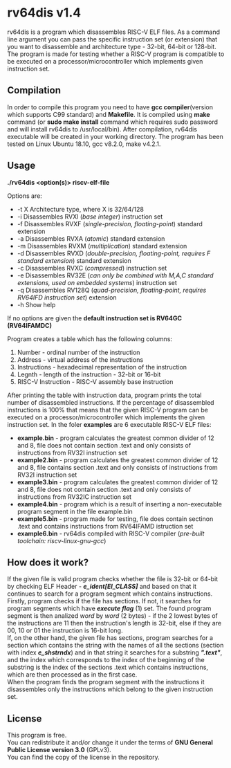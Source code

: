 # rv64dis v1.4

rv64dis is a program which disassembles RISC-V ELF files. As a command line argument you can pass the specific instruction set (or extension) that you want to disassemble and architecture type - 32-bit, 64-bit or 128-bit. The program is made for testing whether a RISC-V program is compatible to be executed on a processor/microcontroller which implements given instruction set.

## Compilation

In order to compile this program you need to have **gcc compiler**(version which supports C99 standard) and **Makefile**. It is compiled using **make** command (or **sudo make install** command which requires sudo password and will install rv64dis to /usr/local/bin). After compilation, rv64dis executable will be created in your working directory. The program has been tested on Linux Ubuntu 18.10, gcc v8.2.0, make v4.2.1.

## Usage

**./rv64dis <option(s)> riscv-elf-file**

Options are:
  * -t X	Architecture type, where X is 32/64/128
  * -i		Disassembles RVXI (<em>base integer</em>) instruction set
  * -f		Disassembles RVXF (<em>single-precision, floating-point</em>) standard extension
  * -a		Disassembles RVXA (<em>atomic</em>) standard extension
  * -m		Disassembles RVXM (<em>multiplication</em>) standard extension
  * -d		Disassembles RVXD (<em>double-precision, floating-point, requires F standard extension</em>) standard extension
  * -c		Disassembles RVXC (<em>compressed</em>) instruction set
  * -e		Disassembles RV32E (<em>can only be combined with M,A,C standard extensions, used on embedded systems</em>) instruction set
  * -q		Disassembles RV128Q (<em>quad-precision, floating-point, requires RV64IFD instruction set</em>) extension
  * -h  Show help

If no options are given the **default instruction set is RV64GC (RV64IFAMDC)**

Program creates a table which has the following columns:
1. Number - ordinal number of the instruction
2. Address - virtual address of the instructions
3. Instructions - hexadecimal representation of the instruction
4. Legnth - length of the instruction - 32-bit or 16-bit
5. RISC-V Instruction - RISC-V assembly base instruction 

After printing the table with instruction data, program prints the total number of disassembled instructions. If the percentage of disassembled instructions is 100% that means that the given RISC-V program can be executed on a processor/microcontroller which implements the given instruction set.
In the foler **examples** are 6 executable RISC-V ELF files:
  * **example.bin** - program calculates the greatest common divider of 12 and 8, file does not contain section .text and only consists of instructions from RV32I instruction set
  * **example2.bin** - program calculates the greatest common divider of 12 and 8, file contains section .text and only consists of instructions from RV32I instruction set
  * **example3.bin** - program calculates the greatest common divider of 12 and 8, file does not contain section .text and only consists of instructions from RV32IC instruction set
  * **example4.bin** - program which is a result of inserting a non-executable program segment in the file example.bin
  * **example5.bin** - program made for testing, file does contain sectinon .text and contains instructions from RV64IFAMD istruction set
  * **example6.bin** - rv64dis compiled with RISC-V compiler (<em>pre-built toolchain: riscv-linux-gnu-gcc</em>)
  
## How does it work?

If the given file is valid program checks whether the file is 32-bit or 64-bit by checking ELF Header - **<em>e_ident[EI_CLASS]</em>** and based on that it continues to search for a program segment which contains instructions.</br>
Firstly, program checks if the file has sections. If not, it searches for program segments which have **<em>execute flag</em>** (1) set. The found program segment is then analized <em>word</em> by <em>word</em> (2 bytes) - if the 2 lowest bytes of the instructions are 11 then the instruction's length is 32-bit, else if they are 00, 10 or 01 the instruction is 16-bit long.</br>
If, on the other hand, the given file has sections, program searches for a section which contains the string with the names of all the sections (section with index **<em>e_shstrndx</em>**) and in that string it searches for a substring **<em>".text"</em>**, and the index which corresponds to the index of the beginning of the substring is the index of the sections .text which contains instructions, which are then processed as in the first case.</br>
When the program finds the program segment with the instructions it disassembles only the instructions which belong to the given instruction set.

## License

This program is free.</br>
You can redistribute it and/or change it under the terms of **GNU General Public License version 3.0** (GPLv3).</br>
You can find the copy of the license in the repository.
